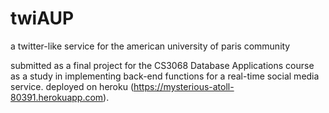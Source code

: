 # twiAUP
a twitter-like service for the american university of paris community

submitted as a final project for the CS3068 Database Applications course as a study in implementing back-end functions for a real-time social media service. deployed on heroku (https://mysterious-atoll-80391.herokuapp.com). 
